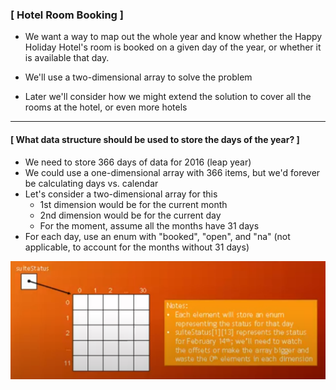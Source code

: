 ### [ Hotel Room Booking ]

- We want a way to map out the whole year and know whether
  the Happy Holiday Hotel's room is booked on a given day
  of the year, or whether it is available that day.

- We'll use a two-dimensional array to solve the problem

- Later we'll consider how we might extend the solution to cover all the rooms at the hotel, or even more hotels

-----------------------------------------------------------------

#### [ What data structure should be used to store the days of the year? ]

- We need to store 366 days of data for 2016 (leap year)
- We could use a one-dimensional array with 366 items, but we'd forever be calculating days vs. calendar
- Let's consider a two-dimensional array for this
  - 1st dimension would be for the current month
  - 2nd dimension would be for the current day
  - For the moment, assume all the months have 31 days
- For each day, use an enum with "booked", "open", and "na" (not applicable, to account for the months without 31 days)

![img_2.png](img_2.png)